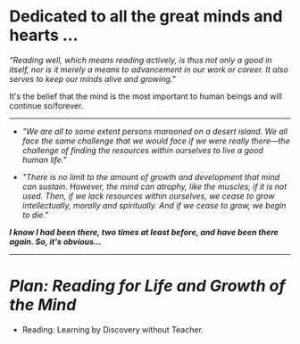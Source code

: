 # Dedicated to all the great minds and hearts ...

*"Reading well, which means reading actively, is thus not only a good in itself, nor is it merely a means to advancement in our work or career. It also serves to keep our minds alive and growing."*

It's the belief that the mind is the most important to human beings and will continue so/forever.

***************************************

* *"We are all to some extent persons marooned on a desert island. We all face the same challenge that we would face if we were really there—the challenge of finding the resources within ourselves to live a good human life."*

* *"There is no limit to the amount of growth and development that mind can sustain. However, the mind can atrophy, like the muscles, if it is not used. Then, if we lack resources within ourselves, we cease to grow intellectually, morally and spiritually. And if we cease to grow, we begin to die."*

**_I know I had been there, two times at least before, and have been there again. So, it's obvious..._**

***************************************

# *Plan: Reading for Life and Growth of the Mind*

* Reading: Learning by Discovery without Teacher.
